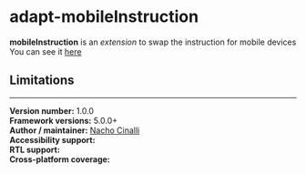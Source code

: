 # adapt-mobileInstruction  

**mobileInstruction** is an *extension* to swap the instruction for mobile devices
You can see it [here](https://adaptlearning-no-core.web.app/#/id/eo-15)
## Limitations
 

----------------------------
**Version number:**  1.0.0  
**Framework versions:**  5.0.0+     
**Author / maintainer:**  [Nacho Cinalli](https://github.com/nachocinalli/)    
**Accessibility support:**    
**RTL support:**  
**Cross-platform coverage:** 